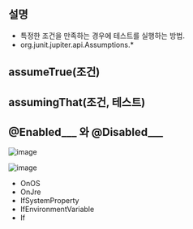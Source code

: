 ## 설명

- 특정한 조건을 만족하는 경우에 테스트를 실행하는 방법.
- org.junit.jupiter.api.Assumptions.*

## assumeTrue(조건)

## assumingThat(조건, 테스트)

## @Enabled___ 와 @Disabled___

![image](https://user-images.githubusercontent.com/108928206/203943935-9660cede-3111-44c4-9605-4e8919cb07f2.png)

![image](https://user-images.githubusercontent.com/108928206/203944072-5316161c-8486-4bcd-ad0d-7d69f3051f7a.png)

- OnOS
- OnJre
- IfSystemProperty
- IfEnvironmentVariable
- If

